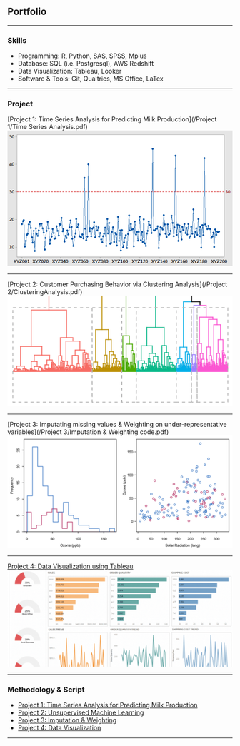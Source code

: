 ## Portfolio
---

### Skills

- Programming: R, Python, SAS, SPSS, Mplus
- Database: SQL (i.e. Postgresql), AWS Redshift
- Data Visualization: Tableau, Looker
- Software & Tools: Git, Qualtrics, MS Office, LaTex

---

### Project

[Project 1: Time Series Analysis for Predicting Milk Production](/Project 1/Time Series Analysis.pdf)
<img src="images/TimeSeries.png"/>

---
[Project 2: Customer Purchasing Behavior via Clustering Analysis](/Project 2/ClusteringAnalysis.pdf)
<img src="images/Clustering Analysis.png"/>

---
[Project 3: Imputating missing values & Weighting on under-representative variables](/Project 3/Imputation & Weighting code.pdf)
<img src="images/Imputation-Weighting.png"/>

---
[Project 4: Data Visualization using Tableau](https://public.tableau.com/profile/yajun.jia#!/vizhome/shared/JGPZK2FRQ)
<img src="images/dashboard.png"/>

---

### Methodology & Script

- [Project 1: Time Series Analysis for Predicting Milk Production](https://github.com/YajunMiaJia/Jia-Portfolio/blob/master/Project%201/TimeSeries.Rmd)
- [Project 2: Unsupervised Machine Learning](https://github.com/YajunMiaJia/Jia-Portfolio/blob/master/Project%202/hierarchical%20clustering%20analysis.Rmd)
- [Project 3: Imputation & Weighting](https://github.com/YajunMiaJia/Jia-Portfolio/blob/master/Project%203/Imputation%20%26%20Weighting%20code.Rmd)
- [Project 4: Data Visualization](https://public.tableau.com/profile/yajun.jia#!/vizhome/shared/JGPZK2FRQ)

---
